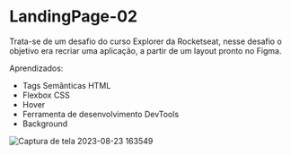 # LandingPage-02

Trata-se de um desafio do curso Explorer da Rocketseat, nesse desafio o objetivo era recriar uma aplicação, a partir de um layout pronto no Figma.

Aprendizados:

- Tags Semânticas HTML
- Flexbox CSS
- Hover
- Ferramenta de desenvolvimento DevTools
- Background

![Captura de tela 2023-08-23 163549](https://github.com/arthurtheodoro12/recirando-layout/assets/131664656/2e0bb803-2df8-4b24-b296-ab5e187da588)

